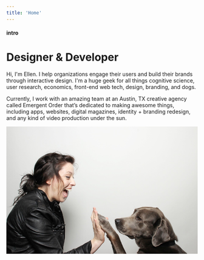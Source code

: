 ```yaml
---
title: 'Home'
---
```

#### intro
# Designer & Developer

Hi, I'm Ellen. I help organizations engage their users and build their brands through interactive design. I'm a huge geek for all things cognitive science, user research, economics, front-end web tech, design, branding, and dogs.

Currently, I work with an amazing team at an Austin, TX creative agency called Emergent Order that’s dedicated to making awesome things, including apps, websites, digital magazines, identity + branding redesign, and any kind of video production under the sun.

!['Me & Gunner'](../assets/me_and_gunner.png)
